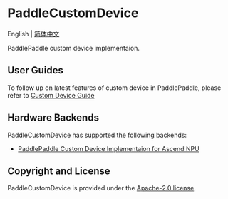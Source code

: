 # PaddleCustomDevice

English | [简体中文](./README_cn.md)

PaddlePaddle custom device implementaion.

## User Guides

To follow up on latest features of custom device in PaddlePaddle, please refer to [Custom Device Guide](https://www.paddlepaddle.org.cn/documentation/docs/en/develop/dev_guides/custom_device_docs/index_en.html)

## Hardware Backends

PaddleCustomDevice has supported the following backends:

- [PaddlePaddle Custom Device Implementaion for Ascend NPU](backends/npu/README.md)


## Copyright and License
PaddleCustomDevice is provided under the [Apache-2.0 license](LICENSE).
